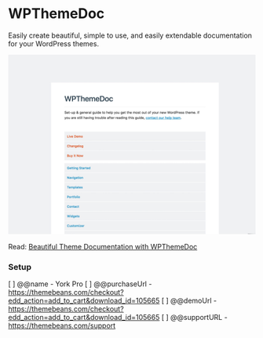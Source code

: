 # WPThemeDoc
Easily create beautiful, simple to use, and easily extendable documentation for your WordPress themes.

![WPThemeDoc](/images/preview.jpg?raw=true "WPThemeDoc")

Read: [Beautiful Theme Documentation with WPThemeDoc](http://richtabor.com/wpthemedoc/)

### Setup
[ ] @@name - York Pro
[ ] @@purchaseUrl - https://themebeans.com/checkout?edd_action=add_to_cart&download_id=105665
[ ] @@demoUrl - https://themebeans.com/checkout?edd_action=add_to_cart&download_id=105665
[ ] @@supportURL - https://themebeans.com/support



